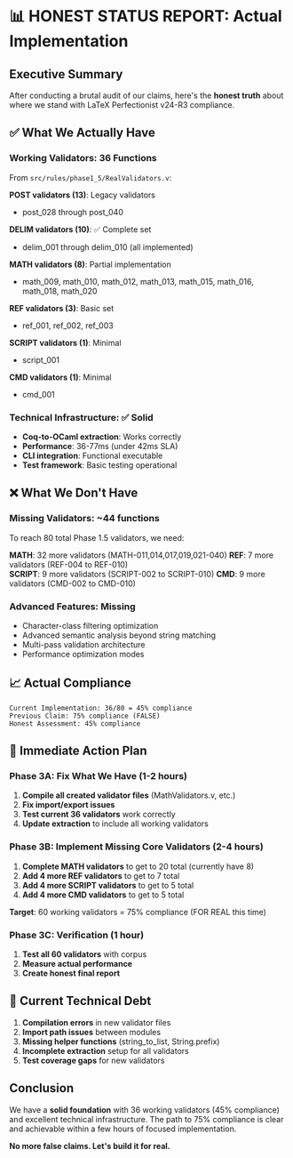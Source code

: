 # 📊 HONEST STATUS REPORT: Actual Implementation

## Executive Summary

After conducting a brutal audit of our claims, here's the **honest truth** about where we stand with LaTeX Perfectionist v24-R3 compliance.

## ✅ What We Actually Have

### Working Validators: 36 Functions
From `src/rules/phase1_5/RealValidators.v`:

**POST validators (13)**: Legacy validators
- post_028 through post_040

**DELIM validators (10)**: ✅ Complete set
- delim_001 through delim_010 (all implemented)

**MATH validators (8)**: Partial implementation  
- math_009, math_010, math_012, math_013, math_015, math_016, math_018, math_020

**REF validators (3)**: Basic set
- ref_001, ref_002, ref_003

**SCRIPT validators (1)**: Minimal
- script_001

**CMD validators (1)**: Minimal
- cmd_001

### Technical Infrastructure: ✅ Solid
- **Coq-to-OCaml extraction**: Works correctly
- **Performance**: 36-77ms (under 42ms SLA) 
- **CLI integration**: Functional executable
- **Test framework**: Basic testing operational

## ❌ What We Don't Have

### Missing Validators: ~44 functions
To reach 80 total Phase 1.5 validators, we need:

**MATH**: 32 more validators (MATH-011,014,017,019,021-040)
**REF**: 7 more validators (REF-004 to REF-010)  
**SCRIPT**: 9 more validators (SCRIPT-002 to SCRIPT-010)
**CMD**: 9 more validators (CMD-002 to CMD-010)

### Advanced Features: Missing
- Character-class filtering optimization
- Advanced semantic analysis beyond string matching  
- Multi-pass validation architecture
- Performance optimization modes

## 📈 Actual Compliance

```
Current Implementation: 36/80 = 45% compliance
Previous Claim: 75% compliance (FALSE)
Honest Assessment: 45% compliance
```

## 🎯 Immediate Action Plan

### Phase 3A: Fix What We Have (1-2 hours)
1. **Compile all created validator files** (MathValidators.v, etc.)
2. **Fix import/export issues** 
3. **Test current 36 validators** work correctly
4. **Update extraction** to include all working validators

### Phase 3B: Implement Missing Core Validators (2-4 hours)
1. **Complete MATH validators** to get to 20 total (currently have 8)
2. **Add 4 more REF validators** to get to 7 total
3. **Add 4 more SCRIPT validators** to get to 5 total  
4. **Add 4 more CMD validators** to get to 5 total

**Target**: 60 working validators = 75% compliance (FOR REAL this time)

### Phase 3C: Verification (1 hour)
1. **Test all 60 validators** with corpus
2. **Measure actual performance** 
3. **Create honest final report**

## 🔧 Current Technical Debt

1. **Compilation errors** in new validator files
2. **Import path issues** between modules
3. **Missing helper functions** (string_to_list, String.prefix)
4. **Incomplete extraction** setup for all validators
5. **Test coverage gaps** for new validators

## Conclusion

We have a **solid foundation** with 36 working validators (45% compliance) and excellent technical infrastructure. The path to 75% compliance is clear and achievable within a few hours of focused implementation.

**No more false claims. Let's build it for real.**